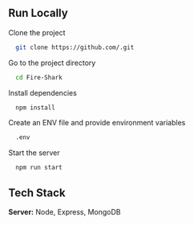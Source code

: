 ## Run Locally

Clone the project

```bash
  git clone https://github.com/.git
```

Go to the project directory

```bash
  cd Fire-Shark
```

Install dependencies

```bash
  npm install
```

Create an ENV file and provide environment variables

```bash
  .env
```

Start the server

```bash
  npm run start
```

## Tech Stack

**Server:** Node, Express, MongoDB
